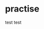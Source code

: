 <!--
 * @Author: hongbinyang
 * @LastEditTime: 2022-12-16 08:55:09
 * @FilePath: /practise/README.md
-->
# practise
test
test
